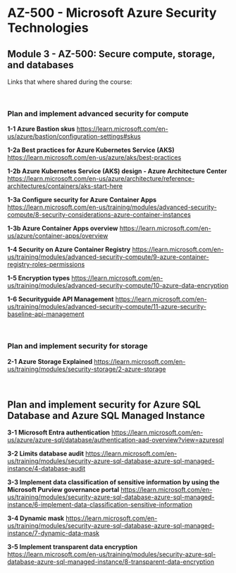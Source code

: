 
# AZ-500 - Microsoft Azure Security Technologies

## Module 3 - AZ-500: Secure compute, storage, and databases
Links that where shared during the course:

<br>

### Plan and implement advanced security for compute
<B>1-1 Azure Bastion skus​</B>
https://learn.microsoft.com/en-us/azure/bastion/configuration-settings#skus

<B>1-2a Best practices for Azure Kubernetes Service (AKS)​</B>
https://learn.microsoft.com/en-us/azure/aks/best-practices

<B>1-2b Azure Kubernetes Service (AKS) design - Azure Architecture Center​</B>
https://learn.microsoft.com/en-us/azure/architecture/reference-architectures/containers/aks-start-here

<B>1-3a Configure security for Azure Container Apps​</B>
https://learn.microsoft.com/en-us/training/modules/advanced-security-compute/8-security-considerations-azure-container-instances

<B>1-3b Azure Container Apps overview​</B>
https://learn.microsoft.com/en-us/azure/container-apps/overview

<B>1-4 Security on Azure Container Registry​</B>
https://learn.microsoft.com/en-us/training/modules/advanced-security-compute/9-azure-container-registry-roles-permissions

<B>1-5 Encryption types​</B>
https://learn.microsoft.com/en-us/training/modules/advanced-security-compute/10-azure-data-encryption

<B>1-6 Securityguide API Management​</B>
https://learn.microsoft.com/en-us/training/modules/advanced-security-compute/11-azure-security-baseline-api-management

<br>

### Plan and implement security for storage
<B>2-1 Azure Storage Explained​</B>
https://learn.microsoft.com/en-us/training/modules/security-storage/2-azure-storage

<br>

## Plan and implement security for Azure SQL Database and Azure SQL Managed Instance
<B>3-1 Microsoft Entra authentication​</B>
https://learn.microsoft.com/en-us/azure/azure-sql/database/authentication-aad-overview?view=azuresql

<B>3-2 Limits database audit​</B>
https://learn.microsoft.com/en-us/training/modules/security-azure-sql-database-azure-sql-managed-instance/4-database-audit

<B>3-3 Implement data classification of sensitive information by using the Microsoft Purview governance portal​</B>
https://learn.microsoft.com/en-us/training/modules/security-azure-sql-database-azure-sql-managed-instance/6-implement-data-classification-sensitive-information

<B>3-4 Dynamic mask​</B>
https://learn.microsoft.com/en-us/training/modules/security-azure-sql-database-azure-sql-managed-instance/7-dynamic-data-mask

<B>3-5 Implement transparent data encryption​</B>
https://learn.microsoft.com/en-us/training/modules/security-azure-sql-database-azure-sql-managed-instance/8-transparent-data-encryption
